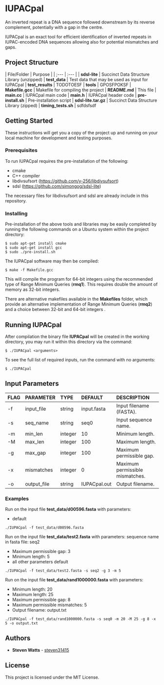 # IUPACpal

An inverted repeat is a DNA sequence followed downstream by its reverse complement, potentially with a gap in the centre. 

IUPACpal is an exact tool for efficient identification of inverted repeats in IUPAC-encoded DNA sequences allowing also for potential mismatches and gaps.

## Project Structure
| File/Folder | Purpose |
| ;--- | :--- |
| **sdsl-lite** | Succinct Data Structure Library (unzipped)
| **test_data** | Test data that may be used as input for IUPACpal
| **test_results** | TODOTOESF
| **tools** | GPOSFPOKSF
| **Makefile.gcc** | Makefile for compiling the project
| **README.md** | This file
| **main.cc** | IUPACpal main code
| **main.h** | IUPACpal header code
| **pre-install.sh** | Pre-installation script
| **sdsl-lite.tar.gz** | Succinct Data Structure Library (zipped)
| **timing_tests.sh** | sdfdsfsdf

## Getting Started

These instructions will get you a copy of the project up and running on your local machine for development and testing purposes.

### Prerequisites

To run IUPACpal requires the pre-installation of the following:
- cmake
- C++ compiler
- libdivsufsort (https://github.com/y-256/libdivsufsort)
- sdsl (https://github.com/simongog/sdsl-lite)

The necessary files for libdivsufsort and sdsl are already include in this repository.

### Installing

Pre-installation of the above tools and libraries may be easily completed by running the following commands on a Ubuntu system within the project directory:

```
$ sudo apt-get install cmake
$ sudo apt-get install gcc
$ sudo ./pre-install.sh
```

The IUPACpal software may then be compiled:

```
$ make -f Makefile.gcc
```

This will compile the program for 64-bit integers using the recommended type of Range Minimum Queries (**rmq1**). This requires double the amount of memory as 32-bit integers.

There are alternative makefiles available in the **Makefiles** folder, which provide an alternative implementation of Range Minimum Queries (**rmq2**) and a choice between 32-bit and 64-bit integers .

## Running IUPACpal

After compilation the binary file **IUPACpal** will be created in the working
directory, you may run it within this directory via the command:

```
$ ./IUPACpal <arguments>
```

To see the full list of required inputs, run the command with no arguments:

```
$ ./IUPACpal
```

## Input Parameters

 | FLAG | PARAMETER | TYPE | DEFAULT | DESCRIPTION |
 | :--- | :--- | :--- | :--- | :--- |
 | -f | input_file | string | input.fasta | Input filename (FASTA). |
 | -s | seq_name | string | seq0 | Input sequence name. |
 | -m | min_len | integer | 10 | Minimum length. |
 | -M | max_len | integer | 100 | Maximum length. |
 | -g | max_gap | integer | 100 | Maximum permissible gap. |
 | -x | mismatches | integer | 0 | Maximum permissible mismatches. |
 | -o | output_file| string | IUPACpal.out | Output filename. |

### Examples

Run on the input file **test_data/d00596.fasta** with parameters:
- default
```
./IUPACpal -f test_data/d00596.fasta
```

Run on the input file **test_data/test2.fasta** with parameters:
sequence name in fasta file: seq2
- Maximum permissible gap: 3
- Minimum length: 5
- all other parameters default
```
./IUPACpal -f test_data/test2.fasta -s seq2 -g 3 -m 5
```

Run on the input file **test_data/rand1000000.fasta** with parameters:
- Minimum length: 20
- Maximum length: 25
- Maximum permissible gap: 8
- Maximum permissible mismatches: 5
- Output filename: output.txt
```
./IUPACpal -f test_data/rand1000000.fasta -s seq0 -m 20 -M 25 -g 8 -x 5 -o output.txt
```

## Authors

* **Steven Watts** - [steven31415](https://github.com/steven31415)

## License

This project is licensed under the MIT License.
